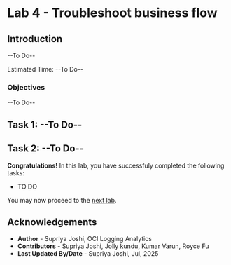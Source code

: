 # Lab 4 - Troubleshoot business flow

## Introduction

--To Do--

Estimated Time: --To Do--

### Objectives
--To Do--

## Task 1: --To Do--

## Task 2: --To Do--

**Congratulations!** In this lab, you have successfuly completed the following tasks:
- TO DO

You may now proceed to the [next lab](#next).

## Acknowledgements
* **Author** - Supriya Joshi, OCI Logging Analytics
* **Contributors** -  Supriya Joshi, Jolly kundu, Kumar Varun, Royce Fu
* **Last Updated By/Date** - Supriya Joshi, Jul, 2025
